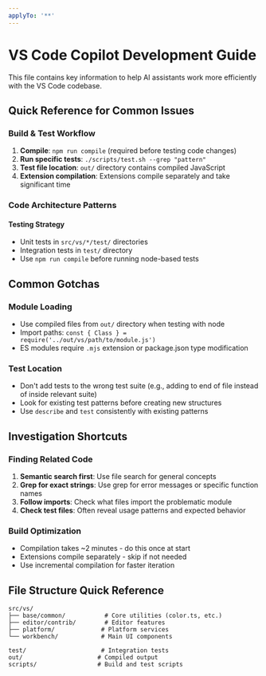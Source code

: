 ```yaml
---
applyTo: '**'
---
```


# VS Code Copilot Development Guide

This file contains key information to help AI assistants work more efficiently with the VS Code codebase.

## Quick Reference for Common Issues

### Build & Test Workflow

1. **Compile**: `npm run compile` (required before testing code changes)
2. **Run specific tests**: `./scripts/test.sh --grep "pattern"`
3. **Test file location**: `out/` directory contains compiled JavaScript
4. **Extension compilation**: Extensions compile separately and take significant time

### Code Architecture Patterns

#### Testing Strategy

- Unit tests in `src/vs/*/test/` directories
- Integration tests in `test/` directory
- Use `npm run compile` before running node-based tests

## Common Gotchas

### Module Loading

- Use compiled files from `out/` directory when testing with node
- Import paths: `const { Class } = require('../out/vs/path/to/module.js')`
- ES modules require `.mjs` extension or package.json type modification

### Test Location

- Don't add tests to the wrong test suite (e.g., adding to end of file instead of inside relevant suite)
- Look for existing test patterns before creating new structures
- Use `describe` and `test` consistently with existing patterns

## Investigation Shortcuts

### Finding Related Code

1. **Semantic search first**: Use file search for general concepts
2. **Grep for exact strings**: Use grep for error messages or specific function names
3. **Follow imports**: Check what files import the problematic module
4. **Check test files**: Often reveal usage patterns and expected behavior

### Build Optimization

- Compilation takes ~2 minutes - do this once at start
- Extensions compile separately - skip if not needed
- Use incremental compilation for faster iteration

## File Structure Quick Reference

```
src/vs/
├── base/common/           # Core utilities (color.ts, etc.)
├── editor/contrib/        # Editor features
├── platform/             # Platform services
└── workbench/            # Main UI components

test/                     # Integration tests
out/                     # Compiled output
scripts/                 # Build and test scripts
```
